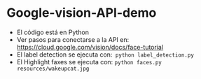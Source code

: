 # Google-vision-API-demo
* El código está en Python
* Ver pasos para conectarse a la API en: https://cloud.google.com/vision/docs/face-tutorial
* El label detection se ejecuta con:` python label_detection.py`
* El Highlight faxes se ejecuta con: `python faces.py resources/wakeupcat.jpg`
